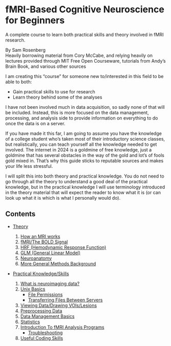 # fMRI-Based Cognitive Neuroscience for Beginners

A complete course to learn both practical skills and theory involved in fMRI research.

By Sam Rosenberg  
Heavily borrowing material from Cory McCabe, and relying heavily on lectures provided through MIT Free Open Courseware, tutorials from Andy’s Brain Book, and various other sources

I am creating this “course” for someone new to/interested in this field to be able to both:
- Gain practical skills to use for research 
- Learn theory behind some of the analyses

I have not been involved much in data acquisition, so sadly none of that will be included. Instead, this is more focused on the data management, processing, and analysis side to provide information on everything to do once the data is on a server. 

If you have made it this far, I am going to assume you have the knowledge of a college student who’s taken most of their introductory science classes, but realistically, you can teach yourself all the knowledge needed to get involved. The internet in 2024 is a goldmine of free knowledge, just a goldmine that has several obstacles in the way of the gold and lot’s of fools gold mixed in. That’s why this guide sticks to reputable sources and makes your life less stressful.

I will split this into both theory and practical knowledge. You do not need to go through all the theory to understand a good deal of the practical knowledge, but in the practical knowledge I will use terminology introduced in the theory material that will expect the reader to know what it is (or can look up what it is which is what I personally would do). 

## Contents

- [Theory](theory.md)
  1. [How an MRI works](what_is_an_mri.md)
  2. [fMRI/The BOLD Signal](fmri_bold_signal.md)
  3. [HRF (Hemodynamic Response Function)](hrf.md)
  4. [GLM (General Linear Model)](glm.md)
  5. [Neuroanatomy](neuroanatomy.md)
  6. [More General Methods Background](methods.md)

- [Practical Knowledge/Skills](practical_skills.md)
  1. [What is neuroimaging data?](what_is_neuroimaging_data.md)
  2. [Unix Basics](unix_basics.md)
     - [File Permissions](unix_basics.md)
     - [Transferring Files Between Servers](unix_basics.md)
  3. [Viewing Data/Drawing VOIs/Lesions](viewing_data.md)
  4. [Preprocessing Data](preprocessing.md)
  5. [Data Management Basics](data_management.md)
  6. [Statistics](statistics.nd)
  7. [Introduction To fMRI Analysis Programs](programs.md)
     - [Troubleshooting](programs.md)
  8. [Useful Coding Skills](coding.md)
